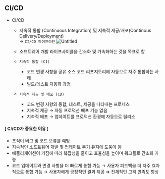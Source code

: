 ## CI/CD
- CI/CD
  - 지속적 통합 (Continuous Integration) 및 지속적 제공/배포(Continous Delivery/Deployment) <br>
    ⇒ `CI/CD 파이프라인`
  ![Untitled](https://github.com/annaleeee/Interview/assets/127719076/578bbd85-4961-4e7a-a87e-0daf4e616899)

  - 소프트웨어 개발 라이프사이클을 간소화 및 가속화하는 것을 목표로 함
  - `지속적 통합 (CI)`
      - 코드 변경 사항을 공유 소스 코드 리포지토리에 자동으로 자주 통합하는 사례
      - 빌드/테스트 자동화 과정
  - `지속적 제공 및 배포 (CD)`
      - 코드 변경 사항의 통합, 테스트, 제공을 나타내는 프로세스
      - 지속적 제공 → 자동 프로덕션 배포 기능 없음
      - 지속적 배포 → 업데이트를 프로덕션 환경에 자동으로 릴리스
        
#### [ CI/CD가 중요한 이유 ]
  - 조직이 버그 및 코드 오류를 예방
  - 지속적인 소프트웨어 개발 및 업데이트 주기 유지에 도움이 됨
  - 애플리케이션이 커짐에 따라 복잡성을 줄이고 효율성을 높이며 워크플로 간소화 가능
  - 코드 업데이트와 변경 사항을 더 빠르게 통합 가능 → 사용자 피드백을 더 자주 효과적으로 통합 가능 → 사용자에게 긍정적인 결과 제공 ⇒ 전체적인 고객 만족도 향상
    

